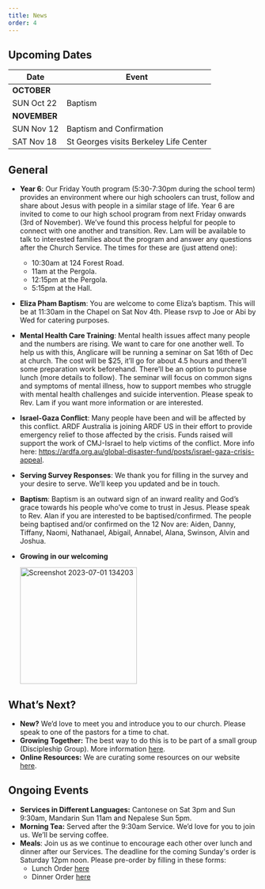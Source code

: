 ```yaml
---
title: News
order: 4
---
```


## Upcoming Dates

| Date | Event |
| ----- | ----- |
| **OCTOBER** | |
| SUN Oct 22 | Baptism |
| **NOVEMBER** | |
| SUN Nov 12 | Baptism and Confirmation |
| SAT Nov 18 | St Georges visits Berkeley Life Center |

## General

- **Year 6**: Our Friday Youth program (5:30-7:30pm during the school term) provides an environment where our high schoolers can trust, follow and share about Jesus with people in a similar stage of life. Year 6 are invited to come to our high school program from next Friday onwards (3rd of November). We’ve found this process helpful for people to connect with one another and transition. Rev. Lam will be available to talk to interested families about the program and answer any questions after the Church Service. The times for these are (just attend one):
  - 10:30am at 124 Forest Road. 
  - 11am at the Pergola. 
  - 12:15pm at the Pergola.
  - 5:15pm at the Hall.  
- **Eliza Pham Baptism**: You are welcome to come Eliza’s baptism. This will be at 11:30am in the Chapel on Sat Nov 4th. Please rsvp to Joe or Abi by Wed for catering purposes.  
- **Mental Health Care Training**: Mental health issues affect many people and the numbers are rising. We want to care for one another well. To help us with this, Anglicare will be running a seminar on Sat 16th of Dec at church. The cost will be $25, it’ll go for about 4.5 hours and there’ll some preparation work beforehand. There’ll be an option to purchase lunch (more details to follow). The seminar will focus on common signs and symptoms of mental illness, how to support membes who struggle with mental health challenges and suicide intervention. Please speak to Rev. Lam if you want more information or are interested. 
- **Israel-Gaza Conflict**: Many people have been and will be affected by this conflict. ARDF Australia is joining ARDF US in their effort to provide emergency relief to those affected by the crisis. Funds raised will support the work of CMJ-Israel to help victims of the conflict. More info here: https://ardfa.org.au/global-disaster-fund/posts/israel-gaza-crisis-appeal. 
- **Serving Survey Responses**: We thank you for filling in the survey and your desire to serve. We’ll keep you updated and be in touch. 
- **Baptism**: Baptism is an outward sign of an inward reality and God’s grace towards his people who’ve come to trust in Jesus. Please speak to Rev. Alan if you are interested to be baptised/confirmed. The people being baptised and/or confirmed on the 12 Nov are: Aiden, Danny, Tiffany, Naomi, Nathanael, Abigail, Annabel, Alana, Swinson, Alvin and Joshua.

- **Growing in our welcoming**

  <img width="236" alt="Screenshot 2023-07-01 134203" src="https://github.com/stgeorgeshurstville/bulletin/assets/119166299/b540ac1c-0ba4-481e-90a5-5464939f7e4c">


## What’s Next?
- **New?** We’d love to meet you and introduce you to our church. Please speak to one of the pastors for a time to chat. 
- **Growing Together:** The best way to do this is to be part of a small group (Discipleship Group). More information [here](https://stgeorgeshurstville.org.au/discipleship-groups).
- **Online Resources:** We are curating some resources on our website [here](https://stgeorgeshurstville.org.au/lets-talk-about-christianity).  

## Ongoing Events
- **Services in Different Languages:** Cantonese on Sat 3pm and Sun 9:30am, Mandarin Sun 11am and Nepalese Sun 5pm. 
- **Morning Tea:**  Served after the 9:30am Service. We’d love for you to join us. We’ll be serving coffee.
- **Meals**: Join us as we continue to encourage each other over lunch and dinner after our Services. The deadline for the coming Sunday's order is Saturday 12pm noon. Please pre-order by filling in these forms:
   - Lunch Order [here](https://tinyurl.com/sunlunches)
   - Dinner Order [here](https://tinyurl.com/sundinners)


